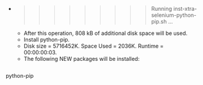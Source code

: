 * >>>>>>>>> Running inst-xtra-selenium-python-pip.sh ...
  * After this operation, 808 kB of additional disk space will be used.
  * Install python-pip.
  * Disk size = 5716452K. Space Used = 2036K. Runtime = 00:00:00:03.
  * The following NEW packages will be installed:
  ```bash
python-pip
  ```
